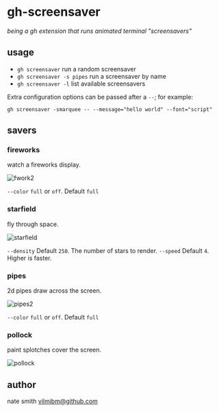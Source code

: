 # gh-screensaver

_being a gh extension that runs animated terminal "screensavers"_

## usage

- `gh screensaver` run a random screensaver
- `gh screensaver -s pipes` run a screensaver by name
- `gh screensaver -l` list available screensavers

Extra configuration options can be passed after a `--`; for example:

```
gh screensaver -smarquee -- --message="hello world" --font="script"
```

## savers

### fireworks

watch a fireworks display.

![fwork2](https://user-images.githubusercontent.com/98482/130655005-f68305f9-e8c1-45c9-b998-de5167422136.gif)


`--color` `full` or `off`. Default `full`

### starfield

fly through space.

![starfield](https://user-images.githubusercontent.com/98482/130655039-7d76e84d-2eae-4347-a1fd-6c46e329bfda.gif)

`--density` Default `250`. The number of stars to render.
`--speed` Default `4`. Higher is faster.

### pipes

2d pipes draw across the screen.

![pipes2](https://user-images.githubusercontent.com/98482/130655085-bb797fc8-0c2a-4fda-926b-963d84a2d611.gif)


`--color` `full` or `off`. Default `full`

### pollock

paint splotches cover the screen.

![pollock](https://user-images.githubusercontent.com/98482/130655110-8704912e-936b-4a23-9bff-8eb1045a2488.gif)


## author

nate smith <vilmibm@github.com>
